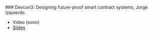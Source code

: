 
### Devcon3: Designing future-proof smart contract systems, Jorge Izquierdo.

- Video (soon)
- [Slides](slides/devcon3.pdf)
